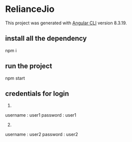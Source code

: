 # RelianceJio

This project was generated with [Angular CLI](https://github.com/angular/angular-cli) version 8.3.19.

## install all the dependency 
npm i
## run the project 
npm start
## credentials for login
1.
username : user1
password : user1

2.
username : user2
password : user2